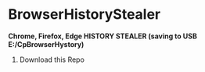 # BrowserHistoryStealer
**Chrome, Firefox, Edge HISTORY STEALER (saving to USB E:/CpBrowserHystory)**
1. Download this Repo
